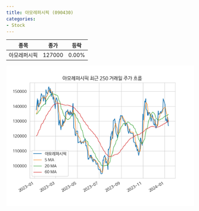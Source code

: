 ```yaml
---
title: 아모레퍼시픽 (090430)
categories:
- Stock
---
```


|종목|종가|등락|
|----|----|----|
|아모레퍼시픽|127000|0.00%|

<!-- more -->

![090430](/assets/images/stock/090430.png)